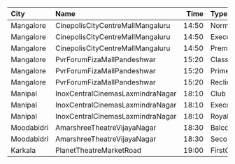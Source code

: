 | City       | Name                             |  Time | Type        | Price | Capacity | Booked |
| :--------- | :------------------------------- | ----: | :---------- | ----: | -------: | -----: |
| Mangalore  | CinepolisCityCentreMallMangaluru | 14:50 | Normal      |  150₹ |       23 |      0 |
| Mangalore  | CinepolisCityCentreMallMangaluru | 14:50 | Executive   |  150₹ |      112 |      0 |
| Mangalore  | CinepolisCityCentreMallMangaluru | 14:50 | Premium     |  150₹ |       44 |      1 |
| Mangalore  | PvrForumFizaMallPandeshwar       | 15:20 | Classic     |  112₹ |       48 |      0 |
| Mangalore  | PvrForumFizaMallPandeshwar       | 15:20 | Prime       |  112₹ |       28 |      0 |
| Mangalore  | PvrForumFizaMallPandeshwar       | 15:20 | Recliner    |  230₹ |        6 |      0 |
| Manipal    | InoxCentralCinemasLaxmindraNagar | 18:10 | Club        |  130₹ |       21 |      0 |
| Manipal    | InoxCentralCinemasLaxmindraNagar | 18:10 | Executive   |  130₹ |       20 |      0 |
| Manipal    | InoxCentralCinemasLaxmindraNagar | 18:10 | Royal       |  250₹ |        4 |      0 |
| Moodabidri | AmarshreeTheatreVijayaNagar      | 18:30 | Balcony     |  100₹ |      192 |    152 |
| Moodabidri | AmarshreeTheatreVijayaNagar      | 18:30 | SecondClass |   90₹ |      368 |    368 |
| Karkala    | PlanetTheatreMarketRoad          | 19:00 | FirstClass  |  100₹ |       98 |     70 |